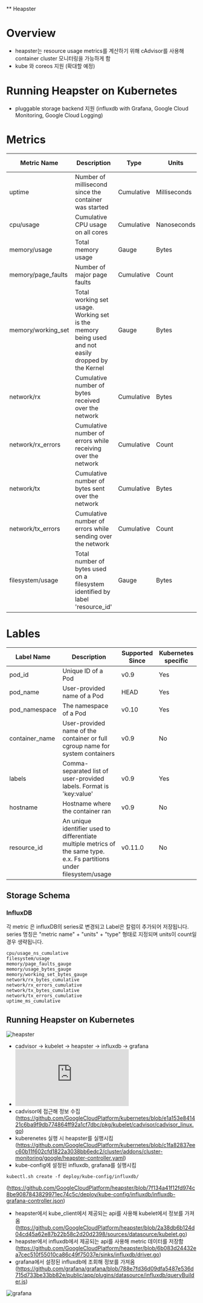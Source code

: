 ** Heapster

Overview
========

- heapster는 resource usage metrics를 계산하기 위해 cAdvisor를 사용해 container cluster 모니터링을 가능하게 함
- kube 와 coreos 지원 (확대할 예정)

Running Heapster on Kubernetes
==============================

- pluggable storage backend 지원 (influxdb with Grafana, Google Cloud Monitoring, Google Cloud Logging)

Metrics
========

| Metric Name        | Description                                                                                        | Type       | Units       | Supported Since |
|--------------------|----------------------------------------------------------------------------------------------------|------------|-------------|-----------------|
| uptime             | Number of millisecond since the container was started                                             | Cumulative | Milliseconds | v0.9            |
| cpu/usage          | Cumulative CPU usage on all cores                                                                  | Cumulative | Nanoseconds       | v0.9            |
| memory/usage       | Total memory usage                                                                                 | Gauge      | Bytes       | v0.9            |
| memory/page_faults | Number of major page faults                                                                        | Cumulative      | Count       | v0.9            |
| memory/working_set | Total working set usage. Working set is the memory being used and not easily dropped by the Kernel | Gauge      | Bytes       | v0.9            |
| network/rx         | Cumulative number of bytes received over the network                                               | Cumulative | Bytes       | v0.9            |
| network/rx_errors  | Cumulative number of errors while receiving over the network                                       | Cumulative | Count       | v0.9            |
| network/tx         | Cumulative number of bytes sent over the network                                                   | Cumulative | Bytes       | v0.9            |
| network/tx_errors  | Cumulative number of errors while sending over the network                                         | Cumulative | Count       | v0.9            |
| filesystem/usage   | Total number of bytes used on a filesystem identified by label 'resource_id'                       | Gauge      | Bytes       | v0.11.0            |


Lables
=======

| Label Name     | Description                                                                   | Supported Since | Kubernetes specific |
|----------------|-------------------------------------------------------------------------------|-----------------|---------------------|
| pod_id         | Unique ID of a Pod                                                            | v0.9            | Yes                 |
| pod_name       | User-provided name of a Pod                                                   | HEAD            | Yes                 |
| pod_namespace  | The namespace of a Pod                                                        | v0.10           | Yes                 |
| container_name | User-provided name of the container or full cgroup name for system containers | v0.9            | No                  |
| labels         | Comma-separated list of user-provided labels. Format is 'key:value'           | v0.9            | Yes                 |
| hostname       | Hostname where the container ran                                              | v0.9            | No                  |
| resource_id    | An unique identifier used to differentiate multiple metrics of the same type. e.x. Fs partitions under filesystem/usage | v0.11.0 | No |

## Storage Schema

### InfluxDB

각 metric 은 influxDB의 series로 변경되고 Label은 칼럼이 추가되어 저장됩니다. 
series 명칭은 "metric name" + "units" + "type" 형태로 지정되며 units이 count일 경우 생략됩니다. 

```
cpu/usage_ns_cumulative
filesystem/usage
memory/page_faults_gauge
memory/usage_bytes_gauge
memory/working_set_bytes_gauge
network/rx_bytes_cumulative
network/rx_errors_cumulative
network/tx_bytes_cumulative
network/tx_errors_cumulative
uptime_ms_cumulative
```

## Running Heapster on Kubernetes

![heapster](https://github.com/leeplay/study/blob/master/etc/heapster-overview.png?raw=true)

- cadvisor -> kubelet -> heapster -> influxdb -> grafana
- ![cadvisor.md](https://github.com/leeplay/study/blob/master/cadvisor/cAdvisor.md) 
- cadvisor에 접근해 정보 수집 (https://github.com/GoogleCloudPlatform/kubernetes/blob/e1a153e841421c6ba9f9db774864ff92a1cf7dbc/pkg/kubelet/cadvisor/cadvisor_linux.go)
-  kuberenetes 실행 시 heapster를 실행시킴 (https://github.com/GoogleCloudPlatform/kubernetes/blob/c1fa82837eec60b11f602cfd1822a3038bb6edc2/cluster/addons/cluster-monitoring/google/heapster-controller.yaml) 
- kube-config에 설정된 influxdb, grafana를 실행시킴  
```
kubectl.sh create -f deploy/kube-config/influxdb/
```
(https://github.com/GoogleCloudPlatform/heapster/blob/7f134a41f12fd974c8be9087843829971ec74c5c/deploy/kube-config/influxdb/influxdb-grafana-controller.json)

- heapster에서 kube_client에서 제공되는 api를 사용해 kubelet에서 정보를 가져옴 (https://github.com/GoogleCloudPlatform/heapster/blob/2a38db6b124d04cd45a62e87b22b58c2d20d2398/sources/datasource/kubelet.go)
- heapster에서 influxdb에서 제공되는 api를 사용해 metric 데이터를 저장함 (https://github.com/GoogleCloudPlatform/heapster/blob/6b083d24432ea7cec510f55010ca86c49f75037e/sinks/influxdb/driver.go)
- grafana에서 설정된 influxdb에 조회해 정보를 가져옴 (https://github.com/grafana/grafana/blob/788e7fd36d09dfa5487e536d715d733be33bb82e/public/app/plugins/datasource/influxdb/queryBuilder.js)

![grafana](https://github.com/leeplay/study/blob/master/etc/influxdb-querysetting.PNG?raw=true)
